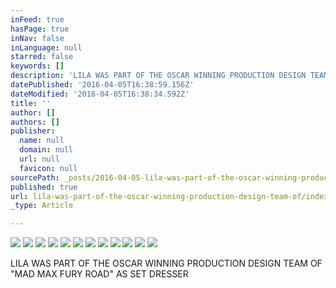 ```yaml
---
inFeed: true
hasPage: true
inNav: false
inLanguage: null
starred: false
keywords: []
description: 'LILA WAS PART OF THE OSCAR WINNING PRODUCTION DESIGN TEAM OF "MAD MAX FURY ROAD" AS SET DRESSER'
datePublished: '2016-04-05T16:38:59.156Z'
dateModified: '2016-04-05T16:38:34.592Z'
title: ''
author: []
authors: []
publisher:
  name: null
  domain: null
  url: null
  favicon: null
sourcePath: _posts/2016-04-05-lila-was-part-of-the-oscar-winning-production-design-team-of.md
published: true
url: lila-was-part-of-the-oscar-winning-production-design-team-of/index.html
_type: Article

---
```

![](https://the-grid-user-content.s3-us-west-2.amazonaws.com/19ffa42e-5a83-417b-8444-830e24ec788b.jpg)
![](https://the-grid-user-content.s3-us-west-2.amazonaws.com/c08b6f3a-3194-4d71-9228-168ec2f2d40d.jpg)
![](https://the-grid-user-content.s3-us-west-2.amazonaws.com/90c9f775-9a5d-4920-bc7f-48d99d0a5a00.jpg)
![](https://the-grid-user-content.s3-us-west-2.amazonaws.com/29806876-58a5-45c1-b058-6e609bd737ac.jpg)
![](https://the-grid-user-content.s3-us-west-2.amazonaws.com/a1dd4f2d-b634-41e2-914e-a5294466ea81.jpg)
![](https://the-grid-user-content.s3-us-west-2.amazonaws.com/338055f4-39ee-4fdd-a2f3-cc808fa7f16b.jpg)
![](https://the-grid-user-content.s3-us-west-2.amazonaws.com/16dfea3b-bc1f-4f2c-9370-943d8fe25333.jpg)
![](https://the-grid-user-content.s3-us-west-2.amazonaws.com/d4f7925d-9e72-4c12-9ea3-f407024e7c2f.jpg)
![](https://the-grid-user-content.s3-us-west-2.amazonaws.com/50afb146-c961-4d52-ae2c-9c5933415983.jpg)
![](https://the-grid-user-content.s3-us-west-2.amazonaws.com/a7ed67d0-8c12-4069-9d66-c36f1dcf066a.jpg)
![](https://the-grid-user-content.s3-us-west-2.amazonaws.com/4d6b719e-d87b-4ee8-924d-363def14dcb1.jpg)
![](https://the-grid-user-content.s3-us-west-2.amazonaws.com/da0d9422-00f3-4c97-b78d-118e44b3396a.jpg)

LILA WAS PART OF THE OSCAR WINNING PRODUCTION DESIGN TEAM OF "MAD MAX FURY ROAD" AS SET DRESSER